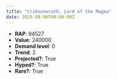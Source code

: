 ```yaml
---
title: "Crimsonwrath, Lord of the Magma"
date: 2025-08-06T00:00:00Z
---
```

- **RAP**: 94527
- **Value**: 240000
- **Demand level**: 0
- **Trend**: 2
- **Projected?**: True
- **Hyped?**: True
- **Rare?**: True
